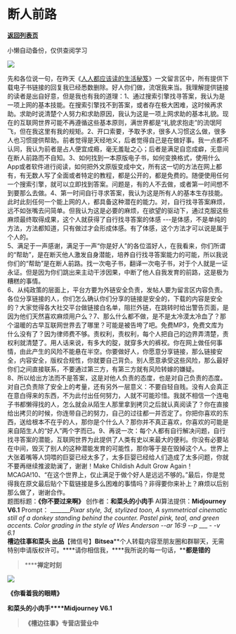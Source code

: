 # 断人前路

[**返回列表页**](/gzh/槽边往事)

小懒自动备份，仅供查阅学习

![](https://mmbiz.qpic.cn/mmbiz_jpg/Ia6gU9JNtkpRgxXN0C20wEJ0rfXEqW8bY5Mkn2uH5qJrtAa6NicGMszj7H19FeSomAw33g6OcKebMd7xpJgZtDA/640?wx_fmt=jpeg&from;=appmsg)

先和各位说一句，在昨天《[人人都应该读的生活秘笈](http://mp.weixin.qq.com/s?__biz=MjM5MjAzODU2MA==&mid=2652801278&idx=1&sn=227704a68d3950ba4502456204912d6c&chksm=bd4643318a31ca27afe7fe32ed5507f6300db5288949457b77aedc91a6af35c70e807816ee67&scene=21#wechat_redirect)》一文留言区中，所有提供下载电子书链接的回复我已经悉数删除。好人你们做，流氓我来当。我理解提供链接的读者是出自好意，但是我也有我的道理：1、通过搜索引擎找寻答案，我认为是一项上网的基本技能。在搜索引擎找不到答案，或者存在极大困难，这时候再求助。求助时说清楚个人努力和求助原因，我认为这是一项上网求助的基本礼貌。现在的互联网世界可能不再遵循这些基本原则，满世界都是“礼貌求抱走”的流氓阿飞，但在我这里有我的规矩。2、开口索要，予取予求，很多人习惯这么做，很多人也习惯提供帮助。前者觉得是天经地义，后者觉得自己是在做好事。我一点都不认同，我认为前者是占人便宜成瘾，毫无羞耻之心；后者是满足自恋成癖，无意间在断人前路而不自知。3、如何找到一本原版电子书，如何变换格式，使用什么App或者软件进行阅读，如何把外文原版变成中文，所有这一切的方法在网上都有，有无数人写了全面或者特定的教程，都是公开的，都是免费的。随便使用任何一个搜索引擎，就可以立即找到答案。问题是，有的人不去做，或者第一时间想不到要那么去做。4、第一时间自行寻求答案，我认为这是所有人的基本生存技能。此时此刻任何一个能上网的人，都具备这种潜在的能力。对，自行找寻答案麻烦，远不如张嘴去问简单。但我认为这是必要的麻烦，在欲望的驱动下，通过克服这些麻烦最终取得成果，这个人就获得了自行找寻答案的体感
---是体感，不是单纯的方法，方法都知道，只有做过才会形成体感。有了体感，这个方法才可以说是属于个人的。  
5、满足于一声感谢，满足于一声“你是好人”的各位滥好人，在我看来，你们所谓的“帮助”，是在断灭他人激发自身潜能，培养自行找寻答案能力的可能，所以我说你们的“帮助”是在断人前路。找一次电子书，翻译一次电子书，对于个人就是一证永证。但是因为你们跳出来主动干涉因果，中断了他人自我发育的前路，这是极为糟糕的事情。  
6、从纯政策的层面上，平台方要为外链安全负责，发帖人要为留言区内容负责。各位分享链接的人，你们怎么确认你们分享的链接是安全的，下载的内容是安全的？大家觉得各大社交平台做链接白名单，阻拦外链，在跳转时给出警告页面，是因为他们天然喜欢麻烦用户么？7、那么什么都不做，是不是太冷漠太冷血了？那个温暖的古早互联网世界去了哪里？可能是被告垮了吧。免费MP3，免费文库为什么没有了？因为律师费不够。责权利，责权利，每个人把自己的边界弄清楚，责权利就清楚了。用人话来说，有多大的腚，就穿多大的裤衩。你在网上做任何事情，由此产生的风险不能悬在半空。你要做好人，你愿意分享链接，那么链接安全，内容安全，版权合规性，你就要自己背负。别人愿意承受这些风险，那么最好你们之间直接联系，不要通过第三方，有第三方就有风险转嫁的嫌疑。  
8、所以给出方法而不是答案，这是对他人负责的态度，也是对自己负责的态度。对自己负责除了安全上的考量，还有另外一层意义：不要自轻自贱。没有人会真正在意白得来的东西，不为此付出任何努力，人就不可能珍惜。我就不相信一个连电子书都懒得找的人，怎么就会从陌生人那里拿到拷贝之后就认真阅读了？你在直接给出拷贝的时候，你连带自己的努力，自己的过往都一并否定了。你把你喜欢的东西，送给根本不在乎的人，那你是个什么人？那你并不真正喜欢，你喜欢的可能是来自陌生人的“好人”两个字而已。9、再说一次：每个人都有自行解决问题，自行找寻答案的潜能，互联网世界为此提供了人类有史以来最大的便利。你没有必要站在中间，毁灭了别人的这种潜能发育的可能性，那你等于是在毁掉这个人。世界上大张着嘴等人饲喂的巨婴已经太多了，太多巨婴已经给人们造成了太多问题，你就不要再继续推波助澜了，谢谢！Make
Childish Adult Grow
Again！MCAGA!10、“在这个世界上，仅止满足于做个好人是远远不够的。”最后，你是觉得我在原文最后贴个下载链接是多么困难的事情吗？非得要你来补上？麻烦以后别那么做了，谢谢合作。  
题图标题：**《你不要过来啊》** 创作者：**和菜头的小肉手** AI算法提供：**Midjourney V6.1** Prompt：
________Pixar style, 3d, stylized toon, A symmetrical cinematic still of a
donkey standing behind the counter. Pastel pink, teal, and green accents.
Color grading in the style of Wes Anderson --ar 16:9 --p_ ___ __-_ -v 6.1_  
**槽边往事****和菜头
出品******【微信号】****Bitsea******个人转载内容至朋友圈和群聊天，无需特别申请版权许可。****请你相信我，****我所说的每一句话，****都是错的**

> ******禅定时刻**

![](https://mmbiz.qpic.cn/mmbiz_jpg/Ia6gU9JNtkpRgxXN0C20wEJ0rfXEqW8b3kzwejFO9iceDudh8dDnJxUXRp2rRwwSXSiaDHjyU1npK3NxRY63SBww/640?wx_fmt=jpeg&from;=appmsg)

**《你看着我的眼睛》**

**和菜头的小肉手****Midjourney V6.1**

> **《槽边往事》专营店营业中**

